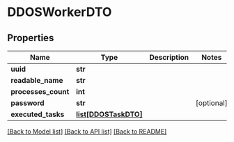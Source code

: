 # DDOSWorkerDTO

## Properties
Name | Type | Description | Notes
------------ | ------------- | ------------- | -------------
**uuid** | **str** |  | 
**readable_name** | **str** |  | 
**processes_count** | **int** |  | 
**password** | **str** |  | [optional] 
**executed_tasks** | [**list[DDOSTaskDTO]**](DDOSTaskDTO.md) |  | 

[[Back to Model list]](../README.md#documentation-for-models) [[Back to API list]](../README.md#documentation-for-api-endpoints) [[Back to README]](../README.md)

